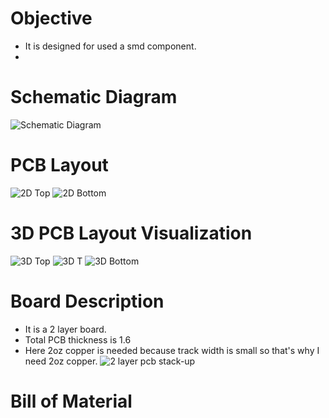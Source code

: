 # Objective
* It is designed for used a smd component.
* 


# Schematic Diagram
![Schematic Diagram](https://user-images.githubusercontent.com/40338644/118956535-500cd180-b97d-11eb-92d9-e76a72f509b6.JPG)

# PCB Layout
![2D Top](https://user-images.githubusercontent.com/40338644/118956560-569b4900-b97d-11eb-8411-bb123a29c404.JPG)
![2D Bottom](https://user-images.githubusercontent.com/40338644/118956576-5a2ed000-b97d-11eb-913a-870edda257c2.JPG)

# 3D PCB Layout Visualization
![3D Top](https://user-images.githubusercontent.com/40338644/118956598-5f8c1a80-b97d-11eb-8b16-293f29637bf6.JPG)
![3D T](https://user-images.githubusercontent.com/40338644/118956611-631fa180-b97d-11eb-95d0-7113a390a781.JPG)
![3D Bottom](https://user-images.githubusercontent.com/40338644/118956615-64e96500-b97d-11eb-8ef5-6fdd22a47a1f.JPG)

# Board Description
* It is a 2 layer board.
* Total PCB thickness is 1.6
* Here 2oz copper is needed because track width is small so that's why I need 2oz copper.
![2 layer pcb stack-up](https://user-images.githubusercontent.com/40338644/119019217-96345600-b9ba-11eb-8523-671bedafb4c1.png)


# Bill of Material 

